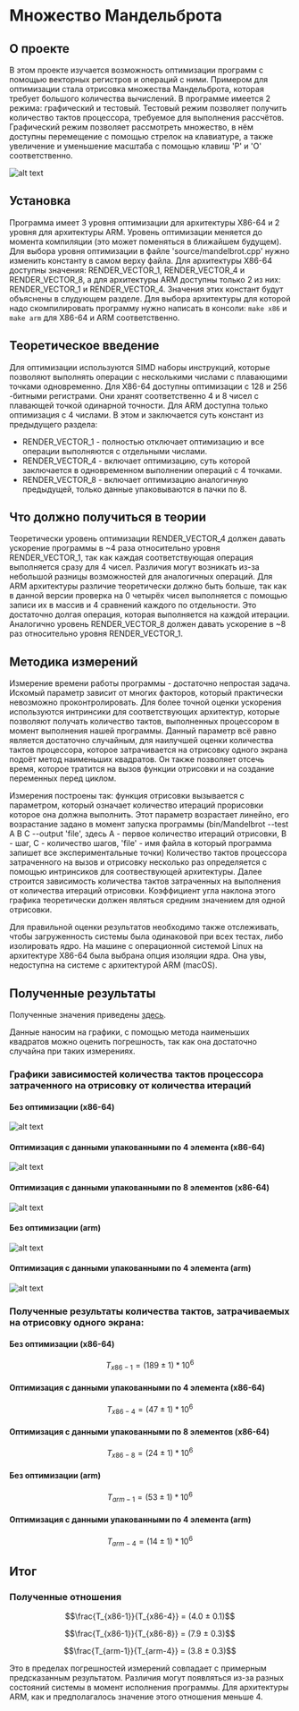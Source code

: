 # Множество Мандельброта

## О проекте

В этом проекте изучается возможность оптимизации программ с помощью векторных регистров и операций с ними. Примером для оптимизации стала отрисовка множества Мандельброта, которая требует большого количества вычислений. В программе имеется 2 режима: графический и тестовый. Тестовый режим позволяет получить количество тактов процессора, требуемое для выполнения рассчётов. Графический режим позволяет рассмотреть множество, в нём доступны перемещение с помощью стрелок на клавиатуре, а также увеличение и уменьшение масштаба с помощью клавиш 'P' и 'O' соответственно.

![alt text](https://raw.githubusercontent.com/artemneskorodov/Mandelbrot/ab69d53dd5775ec35ab5d4515d274ce37909f673/graphics.png)

## Установка

Программа имеет 3 уровня оптимизации для архитектуры X86-64 и 2 уровня для архитектуры ARM. Уровень оптимизации меняется до момента компиляции (это может поменяться в ближайшем будущем). Для выбора уровня оптимизации в файле 'source/mandelbrot.cpp' нужно изменить константу в самом верху файла. Для архитектуры X86-64 доступны значения: RENDER_VECTOR_1, RENDER_VECTOR_4 и RENDER_VECTOR_8, а для архитектуры ARM доступны только 2 из них: RENDER_VECTOR_1 и RENDER_VECTOR_4. Значения этих констант будут объяснены в слудующем разделе. Для выбора архитектуры для которой надо скомпилировать программу нужно написать в консоли: ```make x86``` и ```make arm``` для X86-64 и ARM соответственно.

## Теоретическое введение

Для оптимизации используются SIMD наборы инструкций, которые позволяют выполнять операции с несколькими числами с плавающими точками одновременно. Для X86-64 доступны оптимизации с 128 и 256 -битными регистрами. Они хранят соответственно 4 и 8 чисел с плавающей точкой одинарной точности. Для ARM доступна только оптимизация с 4 числами. В этом и заключается суть констант из предыдущего раздела:
- RENDER_VECTOR_1 - полностью отключает оптимизацию и все операции выполняются с отдельными числами.
- RENDER_VECTOR_4 - включает оптимизацию, суть которой заключается в одновременном выполнении операций с 4 точками.
- RENDER_VECTOR_8 - включает оптимизацию аналогичную предыдущей, только данные упаковываются в пачки по 8.

## Что должно получиться в теории

Теоретически уровень оптимизации RENDER_VECTOR_4 должен давать ускорение программы в ~4 раза относительно уровня RENDER_VECTOR_1, так как каждая соответствующая операция выполняется сразу для 4 чисел. Различия могут возникать из-за небольшой разницы возможностей для аналогичных операций. Для ARM архитектуры различие теоретически должно быть больше, так как в данной версии проверка на 0 четырёх чисел выполняется с помощью записи их в массив и 4 сравнений каждого по отдельности. Это достаточно долгая операция, которая выполняется на каждой итерации.
Аналогично уровень RENDER_VECTOR_8 должен давать ускорение в ~8 раз относительно уровня RENDER_VECTOR_1.

## Методика измерений

Измерение времени работы программы - достаточно непростая задача. Искомый параметр зависит от многих факторов, который практически невозможно проконтролировать. Для более точной оценки ускорения используются интринсики для соответствующих архитектур, которые позволяют получать количество тактов, выполненных процессором в момент выполнения нашей программы. Данный параметр всё равно является достаточно случайным, для наилучшей оценки количества тактов процессора, которое затрачивается на отрисовку одного экрана подоёт метод наименьших квадратов. Он также позволяет отсечь время, которое тратится на вызов функции отрисовки и на создание переменных перед циклом.

Измерения построены так: функция отрисовки вызывается с параметром, который означает количество итераций прорисовки которое она должна выполнить. Этот параметр возрастает линейно, его возрастание задано в момент запуска программы (bin/Mandelbrot --test A B C --output 'file', здесь A - первое количество итераций отрисовки, B - шаг, C - количество шагов, 'file' - имя файла в который программа запишет все экспериментальные точки) Количество тактов процессора затраченного на вызов и отрисовку несколько раз определяется с помощью интринсиков для соотвествующей архитектуры. Далее строится зависимость количества тактов затраченных на выполнения от количества итераций отрисовки. Коэффициент угла наклона этого графика теоретически должен являться средним значением для одной отрисовки.

Для правильной оценки результатов необходимо также отслеживать, чтобы загруженность системы была одинаковой при всех тестах, либо изолировать ядро. На машине с операционной системой Linux на архитектуре X86-64 была выбрана опция изоляции ядра. Она увы, недоступна на системе с архитектурой ARM (macOS).

## Полученные результаты

Полученные значения приведены [здесь](/values.md).

Данные наносим на графики, с помощью метода наименьших квадратов можно оценить погрешность, так как она достаточно случайна при таких измерениях.

### Графики зависимостей количества тактов процессора затраченного на отрисовку от количества итераций

#### Без оптимизации (x86-64)

![alt text](https://raw.githubusercontent.com/artemneskorodov/Mandelbrot/ab69d53dd5775ec35ab5d4515d274ce37909f673/x86_opt1.png)

#### Оптимизация с данными упакованными по 4 элемента (x86-64)

![alt text](https://raw.githubusercontent.com/artemneskorodov/Mandelbrot/ab69d53dd5775ec35ab5d4515d274ce37909f673/x86_opt4.png)

#### Оптимизация с данными упакованными по 8 элементов (x86-64)

![alt text](https://raw.githubusercontent.com/artemneskorodov/Mandelbrot/ab69d53dd5775ec35ab5d4515d274ce37909f673/x86_opt8.png)

#### Без оптимизации (arm)

![alt text](https://raw.githubusercontent.com/artemneskorodov/Mandelbrot/ab69d53dd5775ec35ab5d4515d274ce37909f673/arm_opt1.png)

#### Оптимизация с данными упакованными по 4 элемента (arm)

![alt text](https://raw.githubusercontent.com/artemneskorodov/Mandelbrot/ab69d53dd5775ec35ab5d4515d274ce37909f673/arm_opt4.png)

### Полученные результаты количества тактов, затрачиваемых на отрисовку одного экрана:

#### Без оптимизации (x86-64)

```math
T_{x86-1} = (189 ± 1) * 10^6
```

#### Оптимизация с данными упакованными по 4 элемента (x86-64)

```math
T_{x86-4} = (47 ± 1) * 10^6
```

#### Оптимизация с данными упакованными по 8 элементов (x86-64)

```math
T_{x86-8} = (24 ± 1) * 10^6
```

#### Без оптимизации (arm)

```math
T_{arm-1} = (53 ± 1) * 10^6
```

#### Оптимизация с данными упакованными по 4 элемента (arm)

```math
T_{arm-4} = (14 ± 1) * 10^6
```


## Итог
### Полученные отношения

```math
\frac{T_{x86-1}}{T_{x86-4}} = (4.0 ± 0.1)
```

```math
\frac{T_{x86-1}}{T_{x86-8}} = (7.9 ± 0.3)
```

```math
\frac{T_{arm-1}}{T_{arm-4}} = (3.8 ± 0.3)
```
Это в пределах погрешностей измерений совпадает с примерным предсказанным результатом. Различия могут появляться из-за разных состояний системы в момент исполнения программы. Для архитектуры ARM, как и предполагалось значение этого отношения меньше 4.

